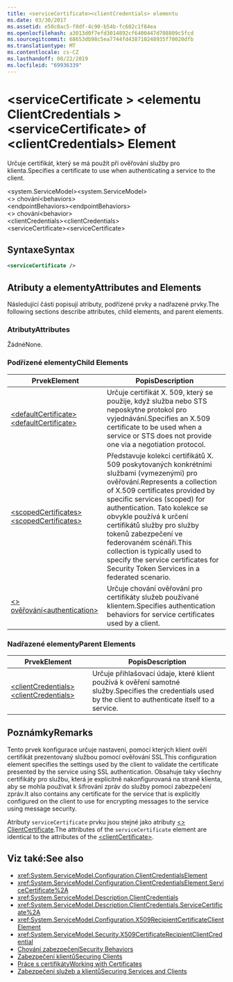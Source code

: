 ```yaml
---
title: <serviceCertificate><clientCredentials> elementu
ms.date: 03/30/2017
ms.assetid: e50c0ac5-f0df-4c90-b54b-fc602c1f84ea
ms.openlocfilehash: a3013d0f7efd3014892cf6400447d708809c5fcd
ms.sourcegitcommit: 68653db98c5ea7744fd438710248935f70020dfb
ms.translationtype: MT
ms.contentlocale: cs-CZ
ms.lasthandoff: 08/22/2019
ms.locfileid: "69936339"
---
```

# <a name="servicecertificate-of-clientcredentials-element"></a><span data-ttu-id="3b160-102">\<serviceCertificate > \<elementu ClientCredentials ></span><span class="sxs-lookup"><span data-stu-id="3b160-102">\<serviceCertificate> of \<clientCredentials> Element</span></span>
<span data-ttu-id="3b160-103">Určuje certifikát, který se má použít při ověřování služby pro klienta.</span><span class="sxs-lookup"><span data-stu-id="3b160-103">Specifies a certificate to use when authenticating a service to the client.</span></span>  
  
 <span data-ttu-id="3b160-104">\<system.ServiceModel></span><span class="sxs-lookup"><span data-stu-id="3b160-104">\<system.ServiceModel></span></span>  
<span data-ttu-id="3b160-105">\<> chování</span><span class="sxs-lookup"><span data-stu-id="3b160-105">\<behaviors></span></span>  
<span data-ttu-id="3b160-106">\<endpointBehaviors></span><span class="sxs-lookup"><span data-stu-id="3b160-106">\<endpointBehaviors></span></span>  
<span data-ttu-id="3b160-107">\<> chování</span><span class="sxs-lookup"><span data-stu-id="3b160-107">\<behavior></span></span>  
<span data-ttu-id="3b160-108">\<clientCredentials></span><span class="sxs-lookup"><span data-stu-id="3b160-108">\<clientCredentials></span></span>  
<span data-ttu-id="3b160-109">\<serviceCertificate></span><span class="sxs-lookup"><span data-stu-id="3b160-109">\<serviceCertificate></span></span>  
  
## <a name="syntax"></a><span data-ttu-id="3b160-110">Syntaxe</span><span class="sxs-lookup"><span data-stu-id="3b160-110">Syntax</span></span>  
  
```xml  
<serviceCertificate />
```  
  
## <a name="attributes-and-elements"></a><span data-ttu-id="3b160-111">Atributy a elementy</span><span class="sxs-lookup"><span data-stu-id="3b160-111">Attributes and Elements</span></span>  
 <span data-ttu-id="3b160-112">Následující části popisují atributy, podřízené prvky a nadřazené prvky.</span><span class="sxs-lookup"><span data-stu-id="3b160-112">The following sections describe attributes, child elements, and parent elements.</span></span>  
  
### <a name="attributes"></a><span data-ttu-id="3b160-113">Atributy</span><span class="sxs-lookup"><span data-stu-id="3b160-113">Attributes</span></span>  
 <span data-ttu-id="3b160-114">Žádné</span><span class="sxs-lookup"><span data-stu-id="3b160-114">None.</span></span>  
  
### <a name="child-elements"></a><span data-ttu-id="3b160-115">Podřízené elementy</span><span class="sxs-lookup"><span data-stu-id="3b160-115">Child Elements</span></span>  
  
|<span data-ttu-id="3b160-116">Prvek</span><span class="sxs-lookup"><span data-stu-id="3b160-116">Element</span></span>|<span data-ttu-id="3b160-117">Popis</span><span class="sxs-lookup"><span data-stu-id="3b160-117">Description</span></span>|  
|-------------|-----------------|  
|[<span data-ttu-id="3b160-118">\<defaultCertificate></span><span class="sxs-lookup"><span data-stu-id="3b160-118">\<defaultCertificate></span></span>](defaultcertificate-element.md)|<span data-ttu-id="3b160-119">Určuje certifikát X. 509, který se použije, když služba nebo STS neposkytne protokol pro vyjednávání.</span><span class="sxs-lookup"><span data-stu-id="3b160-119">Specifies an X.509 certificate to be used when a service or STS does not provide one via a negotiation protocol.</span></span>|  
|[<span data-ttu-id="3b160-120">\<scopedCertificates></span><span class="sxs-lookup"><span data-stu-id="3b160-120">\<scopedCertificates></span></span>](scopedcertificates-element.md)|<span data-ttu-id="3b160-121">Představuje kolekci certifikátů X. 509 poskytovaných konkrétními službami (vymezenými) pro ověřování.</span><span class="sxs-lookup"><span data-stu-id="3b160-121">Represents a collection of X.509 certificates provided by specific services (scoped) for authentication.</span></span> <span data-ttu-id="3b160-122">Tato kolekce se obvykle používá k určení certifikátů služby pro služby tokenů zabezpečení ve federovaném scénáři.</span><span class="sxs-lookup"><span data-stu-id="3b160-122">This collection is typically used to specify the service certificates for Security Token Services in a federated scenario.</span></span>|  
|[<span data-ttu-id="3b160-123">\<> ověřování</span><span class="sxs-lookup"><span data-stu-id="3b160-123">\<authentication></span></span>](authentication-of-servicecertificate-element.md)|<span data-ttu-id="3b160-124">Určuje chování ověřování pro certifikáty služeb používané klientem.</span><span class="sxs-lookup"><span data-stu-id="3b160-124">Specifies authentication behaviors for service certificates used by a client.</span></span>|  
  
### <a name="parent-elements"></a><span data-ttu-id="3b160-125">Nadřazené elementy</span><span class="sxs-lookup"><span data-stu-id="3b160-125">Parent Elements</span></span>  
  
|<span data-ttu-id="3b160-126">Prvek</span><span class="sxs-lookup"><span data-stu-id="3b160-126">Element</span></span>|<span data-ttu-id="3b160-127">Popis</span><span class="sxs-lookup"><span data-stu-id="3b160-127">Description</span></span>|  
|-------------|-----------------|  
|[<span data-ttu-id="3b160-128">\<clientCredentials></span><span class="sxs-lookup"><span data-stu-id="3b160-128">\<clientCredentials></span></span>](clientcredentials.md)|<span data-ttu-id="3b160-129">Určuje přihlašovací údaje, které klient používá k ověření samotné služby.</span><span class="sxs-lookup"><span data-stu-id="3b160-129">Specifies the credentials used by the client to authenticate itself to a service.</span></span>|  
  
## <a name="remarks"></a><span data-ttu-id="3b160-130">Poznámky</span><span class="sxs-lookup"><span data-stu-id="3b160-130">Remarks</span></span>  
 <span data-ttu-id="3b160-131">Tento prvek konfigurace určuje nastavení, pomocí kterých klient ověří certifikát prezentovaný službou pomocí ověřování SSL.</span><span class="sxs-lookup"><span data-stu-id="3b160-131">This configuration element specifies the settings used by the client to validate the certificate presented by the service using SSL authentication.</span></span> <span data-ttu-id="3b160-132">Obsahuje taky všechny certifikáty pro službu, která je explicitně nakonfigurovaná na straně klienta, aby se mohla používat k šifrování zpráv do služby pomocí zabezpečení zpráv.</span><span class="sxs-lookup"><span data-stu-id="3b160-132">It also contains any certificate for the service that is explicitly configured on the client to use for encrypting messages to the service using message security.</span></span>  
  
 <span data-ttu-id="3b160-133">Atributy `serviceCertificate` prvku jsou stejné jako atributy [ \<> ClientCertificate](clientcertificate-of-clientcredentials-element.md).</span><span class="sxs-lookup"><span data-stu-id="3b160-133">The attributes of the `serviceCertificate` element are identical to the attributes of the [\<clientCertificate>](clientcertificate-of-clientcredentials-element.md).</span></span>  
  
## <a name="see-also"></a><span data-ttu-id="3b160-134">Viz také:</span><span class="sxs-lookup"><span data-stu-id="3b160-134">See also</span></span>

- <xref:System.ServiceModel.Configuration.ClientCredentialsElement>
- <xref:System.ServiceModel.Configuration.ClientCredentialsElement.ServiceCertificate%2A>
- <xref:System.ServiceModel.Description.ClientCredentials>
- <xref:System.ServiceModel.Description.ClientCredentials.ServiceCertificate%2A>
- <xref:System.ServiceModel.Configuration.X509RecipientCertificateClientElement>
- <xref:System.ServiceModel.Security.X509CertificateRecipientClientCredential>
- [<span data-ttu-id="3b160-135">Chování zabezpečení</span><span class="sxs-lookup"><span data-stu-id="3b160-135">Security Behaviors</span></span>](../../../wcf/feature-details/security-behaviors-in-wcf.md)
- [<span data-ttu-id="3b160-136">Zabezpečení klientů</span><span class="sxs-lookup"><span data-stu-id="3b160-136">Securing Clients</span></span>](../../../wcf/securing-clients.md)
- [<span data-ttu-id="3b160-137">Práce s certifikáty</span><span class="sxs-lookup"><span data-stu-id="3b160-137">Working with Certificates</span></span>](../../../wcf/feature-details/working-with-certificates.md)
- [<span data-ttu-id="3b160-138">Zabezpečení služeb a klientů</span><span class="sxs-lookup"><span data-stu-id="3b160-138">Securing Services and Clients</span></span>](../../../wcf/feature-details/securing-services-and-clients.md)
